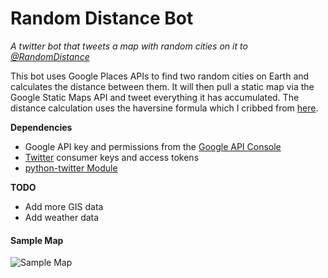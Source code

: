 # Random Distance Bot

*A twitter bot that tweets a map with random cities on it to [@RandomDistance](https://twitter.com/RandomDistance)*

This bot uses Google Places APIs to find two random cities on Earth and calculates the distance between them. It will then pull 
a static map via the Google Static Maps API and tweet everything it has accumulated. The distance calculation uses the haversine 
formula which I cribbed from [here](http://www.movable-type.co.uk/scripts/latlong.html).

**Dependencies**
 * Google API key and permissions from the [Google API Console](https://code.google.com/apis/console/)
 * [Twitter](https://dev.twitter.com/) consumer keys and access tokens
 * [python-twitter Module](https://github.com/bear/python-twitter)

**TODO**
 * Add more GIS data
 * Add weather data

#### Sample Map
 
![Sample Map](https://pbs.twimg.com/media/BfWn58NIQAAcB81.png "Sample Map")


